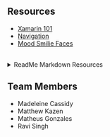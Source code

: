 ## Resources ##

* [Xamarin 101](https://www.youtube.com/watch?v=93ZU6j59wL4)
* [Navigation](https://developer.xamarin.com/guides/xamarin-forms/xaml/xaml-basics/getting_started_with_xaml/)
* [Mood Smilie Faces](https://developer.xamarin.com/guides/ios/tvos/user-interface/buttons/)

<br>

<details>
  <summary>ReadMe Markdown Resources</summary>
  <p>
  * [Different Things You Can Do](https://github.com/tchapi/markdown-cheatsheet/blob/master/README.md)
  * [Organization Rec](https://gist.github.com/jxson/1784669)
  * [What to use/Markdown Help](https://github.com/adam-p/markdown-here/wiki/Markdown-Cheatsheet)
  </p>
</details>

## Team Members ##
* Madeleine Cassidy
* Matthew Kazen
* Matheus Gonzales
* Ravi Singh
